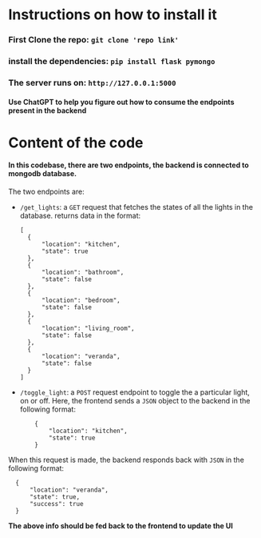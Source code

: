 # Instructions on how to install it

###  First Clone the repo: `git clone 'repo link'`

###  install the dependencies: `pip install flask pymongo`

###  The server runs on: `http://127.0.0.1:5000`

#### Use ChatGPT to help you figure out how to consume the endpoints present in the backend

# Content of the code

#### In this codebase, there are two endpoints, the backend is connected to mongodb database.

The two endpoints are:
- `/get_lights`: a `GET` request that fetches the states of all the lights in the database. returns data in the format: 
  ```
  [
    {
        "location": "kitchen",
        "state": true
    },
    {
        "location": "bathroom",
        "state": false
    },
    {
        "location": "bedroom",
        "state": false
    },
    {
        "location": "living_room",
        "state": false
    },
    {
        "location": "veranda",
        "state": false
    }
  ] 
  ```
- `/toggle_light`: a `POST` request endpoint to toggle the a particular light, on or off. Here, the frontend sends a `JSON` object to the backend in the following format:
    ```
        {
            "location": "kitchen",
            "state": true
        }
    ```
When this request is made, the backend responds back with `JSON` in the following format:
  ```
    {
        "location": "veranda",
        "state": true,
        "success": true
    }
  ```

**The above info should be fed back to the frontend to update the UI**